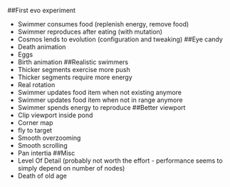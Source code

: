 ##First evo experiment
  * Swimmer consumes food (replenish energy, remove food)
  * Swimmer reproduces after eating (with mutation)
  * Cosmos lends to evolution (configuration and tweaking)
##Eye candy
  * Death animation
  * Eggs
  * Birth animation
##Realistic swimmers
  * Thicker segments exercise more push
  * Thicker segments require more energy
  * Real rotation
  * Swimmer updates food item when not existing anymore
  * Swimmer updates food item when not in range anymore
  * Swimmer spends energy to reproduce
##Better viewport
  * Clip viewport inside pond
  * Corner map
  * fly to target
  * Smooth overzooming
  * Smooth scrolling
  * Pan intertia
##Misc
  * Level Of Detail (probably not worth the effort - performance seems to simply depend on number of nodes)
  * Death of old age
